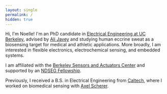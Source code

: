 ```yaml
---
layout: single
permalink: /
hidden: true
---
```


Hi, I'm Noelle! I'm an PhD candidate in <a href="https://eecs.berkeley.edu/">Electrical Engineering at UC Berkeley</a>, advised by <a href="http://nano.eecs.berkeley.edu/">Ali Javey</a> and studying human eccrine sweat as a biosensing target for medical and athletic applications. More broadly, I am interested in flexible electronics, electrochemical sensing, and embedded systems.

I am affiliated with the <a href="https://bsac.berkeley.edu/">Berkeley Sensors and Actuators Center</a> and supported by an <a href="https://ndseg.org/">NDSEG Fellowship</a>.

Previously, I received a B.S. in Electrical Engineering from <a href="https://ee.caltech.edu/">Caltech</a>, where I worked on biomedical sensing with <a href="https://nanofab.caltech.edu/">Axel Scherer</a>.

<!-- ---

<h1> Papers </h1>
(* denotes equal contribution)
 -->